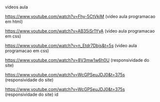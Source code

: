 videos aula 


https://www.youtube.com/watch?v=Fhy-5CtVkiM (video aula programacao em html)

https://www.youtube.com/watch?v=AB35iSr1YyA (video aula programacao em css)

https://www.youtube.com/watch?v=n_Etdr7Dbjs&t=5s (video aula programacao em css)

https://www.youtube.com/watch?v=8V3mw1w6h0U  (responsividade do site)

https://www.youtube.com/watch?v=WcGPSeuJDJ0&t=375s  (responsividade do site)

https://www.youtube.com/watch?v=WcGPSeuJDJ0&t=375s  (responsividade do site)
id
